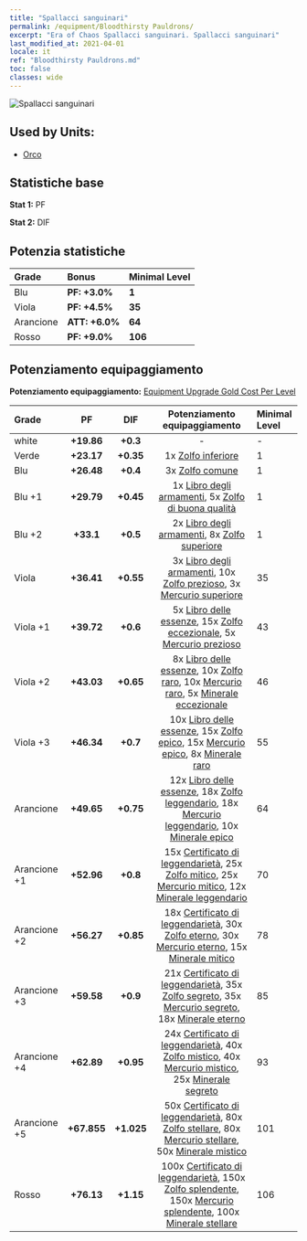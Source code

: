 ```yaml
---
title: "Spallacci sanguinari"
permalink: /equipment/Bloodthirsty Pauldrons/
excerpt: "Era of Chaos Spallacci sanguinari. Spallacci sanguinari"
last_modified_at: 2021-04-01
locale: it
ref: "Bloodthirsty Pauldrons.md"
toc: false
classes: wide
---
```


  ![Spallacci sanguinari](/images/e/e_4034.png)

## Used by Units:

* [Orco](/it/units/Orc/) 


## Statistiche base
 **Stat 1:** PF

 **Stat 2:** DIF

## Potenzia statistiche

  |     Grade    |   Bonus | Minimal Level | 
  |:-------------|:--------|:--------------| 
  | Blu | **PF: +3.0%** | **1** | 
  | Viola | **PF: +4.5%** | **35** | 
  | Arancione | **ATT: +6.0%** | **64** | 
  | Rosso | **PF: +9.0%** | **106** | 


## Potenziamento equipaggiamento
 **Potenziamento equipaggiamento:** [Equipment Upgrade Gold Cost Per Level](/equipment/EquipmentUpgradeCostPerLevel/) 

  |          Grade      | PF | DIF | Potenziamento equipaggiamento | Minimal Level |
  |:--------------------|:---------:|:---------:|:----------------:|:--------------|
  | white | **+19.86** | **+0.3** | - | - |
  | Verde | **+23.17** | **+0.35** | 1x [Zolfo inferiore](/it/Items/mat_3/) | 1 |
  | Blu | **+26.48** | **+0.4** | 3x [Zolfo comune](/it/Items/mat_9/) | 1 |
  | Blu +1 | **+29.79** | **+0.45** | 1x [Libro degli armamenti](/it/Items/mat_18/), 5x [Zolfo di buona qualità](/it/Items/mat_15/) | 1 |
  | Blu +2 | **+33.1** | **+0.5** | 2x [Libro degli armamenti](/it/Items/mat_25/), 8x [Zolfo superiore](/it/Items/mat_22/) | 1 |
  | Viola | **+36.41** | **+0.55** | 3x [Libro degli armamenti](/it/Items/mat_32/), 10x [Zolfo prezioso](/it/Items/mat_29/), 3x [Mercurio superiore](/it/Items/mat_21/) | 35 |
  | Viola +1 | **+39.72** | **+0.6** | 5x [Libro delle essenze](/it/Items/mat_39/), 15x [Zolfo eccezionale](/it/Items/mat_36/), 5x [Mercurio prezioso](/it/Items/mat_28/) | 43 |
  | Viola +2 | **+43.03** | **+0.65** | 8x [Libro delle essenze](/it/Items/mat_46/), 10x [Zolfo raro](/it/Items/mat_43/), 10x [Mercurio raro](/it/Items/mat_42/), 5x [Minerale eccezionale](/it/Items/mat_33/) | 46 |
  | Viola +3 | **+46.34** | **+0.7** | 10x [Libro delle essenze](/it/Items/mat_53/), 15x [Zolfo epico](/it/Items/mat_50/), 15x [Mercurio epico](/it/Items/mat_49/), 8x [Minerale raro](/it/Items/mat_40/) | 55 |
  | Arancione | **+49.65** | **+0.75** | 12x [Libro delle essenze](/it/Items/mat_60/), 18x [Zolfo leggendario](/it/Items/mat_57/), 18x [Mercurio leggendario](/it/Items/mat_56/), 10x [Minerale epico](/it/Items/mat_47/) | 64 |
  | Arancione +1 | **+52.96** | **+0.8** | 15x [Certificato di leggendarietà](/it/Items/mat_67/), 25x [Zolfo mitico](/it/Items/mat_64/), 25x [Mercurio mitico](/it/Items/mat_63/), 12x [Minerale leggendario](/it/Items/mat_54/) | 70 |
  | Arancione +2 | **+56.27** | **+0.85** | 18x [Certificato di leggendarietà](/it/Items/mat_74/), 30x [Zolfo eterno](/it/Items/mat_71/), 30x [Mercurio eterno](/it/Items/mat_70/), 15x [Minerale mitico](/it/Items/mat_61/) | 78 |
  | Arancione +3 | **+59.58** | **+0.9** | 21x [Certificato di leggendarietà](/it/Items/mat_81/), 35x [Zolfo segreto](/it/Items/mat_78/), 35x [Mercurio segreto](/it/Items/mat_77/), 18x [Minerale eterno](/it/Items/mat_68/) | 85 |
  | Arancione +4 | **+62.89** | **+0.95** | 24x [Certificato di leggendarietà](/it/Items/mat_88/), 40x [Zolfo mistico](/it/Items/mat_85/), 40x [Mercurio mistico](/it/Items/mat_84/), 25x [Minerale segreto](/it/Items/mat_75/) | 93 |
  | Arancione +5 | **+67.855** | **+1.025** | 50x [Certificato di leggendarietà](/it/Items/mat_95/), 80x [Zolfo stellare](/it/Items/mat_92/), 80x [Mercurio stellare](/it/Items/mat_91/), 50x [Minerale mistico](/it/Items/mat_82/) | 101 |
  | Rosso | **+76.13** | **+1.15** | 100x [Certificato di leggendarietà](/it/Items/mat_102/), 150x [Zolfo splendente](/it/Items/mat_99/), 150x [Mercurio splendente](/it/Items/mat_98/), 100x [Minerale stellare](/it/Items/mat_89/) | 106 |

